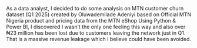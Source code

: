 As a data analyst, I decided to do some analysis on MTN customer churn dataset (Q1 2025) created by Oluwademilade Adeniyi based on Official MTN Nigeria product and pricing data from the MTN eShop Using Python & Power BI, I discovered I wasn’t the only one feeling this way and also over ₦23 million has been lost due to customers leaving the network just in Q1. That is a massive revenue leakage which I believe could have been avoided.

